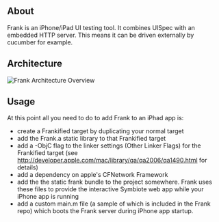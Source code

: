 About
-----

Frank is an iPhone/iPad UI testing tool. It combines UISpec with an embedded HTTP server. This means it can be driven externally by cucumber for example. 

Architecture
----
![Frank Architecture Overview](https://github.com/skizz/frank/raw/master/doc/Frank%20Architecture.png)

Usage
-----

At this point all you need to do to add Frank to an iPhad app is:

 * create a Frankified target by duplicating your normal target
 * add the Frank.a static library to that Frankified target
 * add a -ObjC flag to the linker settings (Other Linker Flags) for the Frankified target (see http://developer.apple.com/mac/library/qa/qa2006/qa1490.html for details)
 * add a dependency on apple's CFNetwork Framework
 * add the the static frank bundle to the project somewhere. Frank uses these files to provide the interactive Symbiote web app while your iPhone app is running
 * add a custom main.m file (a sample of which is included in the Frank repo) which boots the Frank server during iPhone app startup.
